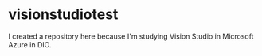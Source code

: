 # visionstudiotest

I created a repository here because I'm studying Vision Studio in Microsoft Azure in DIO.

